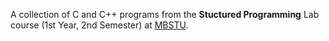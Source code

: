 A collection of C and C++ programs from the **Stuctured Programming** Lab course (1st Year, 2nd Semester) at [MBSTU](https://mbstu.ac.bd/).
